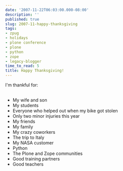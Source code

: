```yaml
---
date: '2007-11-22T06:03:00.000-08:00'
description: ''
published: true
slug: 2007-11-happy-thanksgiving
tags:
- zpug
- holidays
- plone conference
- plone
- python
- zope
- legacy-blogger
time_to_read: 5
title: Happy Thanksgiving!
---
```


I'm thankful for:<br /><br /><ul><li>My wife and son</li><li>My students</li><li>Everyone who helped out when my bike got stolen</li><li>Only two minor injuries this year</li><li>My friends</li><li>My family</li><li>My crazy coworkers</li><li>The trip to Italy</li><li>My NASA customer</li><li>Python</li><li>The Plone and Zope communities</li><li>Good training partners</li><li>Good teachers</li></ul>
